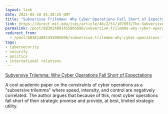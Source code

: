 ```yaml
---
layout: link
date: 2022-05-10 01:30:25 GMT
title: "Subversive Trilemma: Why Cyber Operations Fall Short of Expectations"
link: https://direct.mit.edu/isec/article/46/2/51/107693/The-Subversive-Trilemma-Why-Cyber-Operations-Fall
permalink: /post/683824881455005696/subversive-trilemma-why-cyber-operations-fall
redirect_from: 
  - /post/683824881455005696/subversive-trilemma-why-cyber-operations-fall
tags:
- cybersecurity
- security
- politics
- international relations
---
```

<a href="https://direct.mit.edu/isec/article/46/2/51/107693/The-Subversive-Trilemma-Why-Cyber-Operations-Fall">Subversive Trilemma: Why Cyber Operations Fall Short of Expectations</a>

<p>A cool academic paper on the constraints of cyber operations as a "subversive trilemma" where speed, intensity, and control are negatively correlated. The author argues that because of this, most cyber operations fall short of their strategic promise and provide, at best, limited strategic utility.</p>